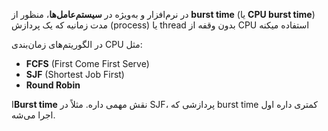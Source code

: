 در نرم‌افزار و به‌ویژه در **سیستم‌عامل‌ها**، منظور از **burst time** (یا **CPU burst time**) مدت زمانیه که یک پردازش (process) یا thread بدون وقفه از CPU استفاده میکنه


در الگوریتم‌های زمان‌بندی CPU مثل:

- **FCFS** (First Come First Serve)
- **SJF** (Shortest Job First)
- **Round Robin**

  

ا**Burst time** نقش مهمی داره. مثلاً در SJF، پردازشی که burst time کمتری داره اول اجرا می‌شه.


